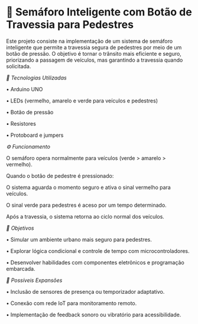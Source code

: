 # 🚦 Semáforo Inteligente com Botão de Travessia para Pedestres

Este projeto consiste na implementação de um sistema de semáforo inteligente que permite a travessia segura de pedestres por meio de um botão de pressão. O objetivo é tornar o trânsito mais eficiente e seguro, priorizando a passagem de veículos, mas garantindo a travessia quando solicitada.



*🔧 Tecnologias Utilizadas*

• Arduino UNO

• LEDs (vermelho, amarelo e verde para veículos e pedestres)

• Botão de pressão

• Resistores

• Protoboard e jumpers



*⚙️ Funcionamento*

O semáforo opera normalmente para veículos (verde > amarelo > vermelho).

Quando o botão de pedestre é pressionado:

O sistema aguarda o momento seguro e ativa o sinal vermelho para veículos.

O sinal verde para pedestres é aceso por um tempo determinado.

Após a travessia, o sistema retorna ao ciclo normal dos veículos.



*🧠 Objetivos*

• Simular um ambiente urbano mais seguro para pedestres.


• Explorar lógica condicional e controle de tempo com microcontroladores.


• Desenvolver habilidades com componentes eletrônicos e programação embarcada.



*📌 Possíveis Expansões*

• Inclusão de sensores de presença ou temporizador adaptativo.


• Conexão com rede IoT para monitoramento remoto.


• Implementação de feedback sonoro ou vibratório para acessibilidade.
